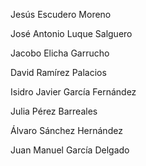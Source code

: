 Jesús Escudero Moreno

José Antonio Luque Salguero

Jacobo Elicha Garrucho

David Ramírez Palacios

Isidro Javier García Fernández

Julia Pérez Barreales 

Álvaro Sánchez Hernández

Juan Manuel García Delgado

